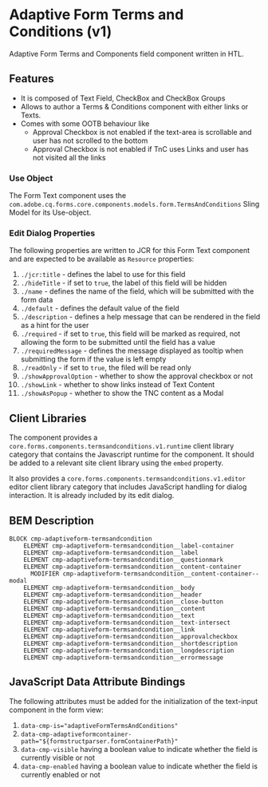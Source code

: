 <!--
Copyright 2023 Adobe

Licensed under the Apache License, Version 2.0 (the "License");
you may not use this file except in compliance with the License.
You may obtain a copy of the License at

    http://www.apache.org/licenses/LICENSE-2.0

Unless required by applicable law or agreed to in writing, software
distributed under the License is distributed on an "AS IS" BASIS,
WITHOUT WARRANTIES OR CONDITIONS OF ANY KIND, either express or implied.
See the License for the specific language governing permissions and
limitations under the License.
-->
Adaptive Form Terms and Conditions (v1)
====
Adaptive Form Terms and Components field component written in HTL.

## Features

* It is composed of Text Field, CheckBox and CheckBox Groups
* Allows to author a Terms & Conditions component with either links or Texts.
* Comes with some OOTB behaviour like
  * Approval Checkbox is not enabled if the text-area is scrollable and user has not scrolled to the bottom
  * Approval Checkbox is not enabled if TnC uses Links and user has not visited all the links

### Use Object
The Form Text component uses the `com.adobe.cq.forms.core.components.models.form.TermsAndConditions` Sling Model for its Use-object.

### Edit Dialog Properties
The following properties are written to JCR for this Form Text component and are expected to be available as `Resource` properties:

1. `./jcr:title` - defines the label to use for this field
2. `./hideTitle` - if set to `true`, the label of this field will be hidden
3. `./name` - defines the name of the field, which will be submitted with the form data
4. `./default` - defines the default value of the field
5. `./description` - defines a help message that can be rendered in the field as a hint for the user
6. `./required` - if set to `true`, this field will be marked as required, not allowing the form to be submitted until the field has a value
7. `./requiredMessage` - defines the message displayed as tooltip when submitting the form if the value is left empty
8. `./readOnly` - if set to `true`, the filed will be read only
9. `./showApprovalOption` - whether to show the approval checkbox or not
10. `./showLink` - whether to show links instead of Text Content
11. `./showAsPopup` - whether to show the TNC content as a Modal

## Client Libraries
The component provides a `core.forms.components.termsandconditions.v1.runtime` client library category that contains the Javascript runtime for the component.
It should be added to a relevant site client library using the `embed` property.

It also provides a `core.forms.components.termsandconditions.v1.editor` editor client library category that includes
JavaScript handling for dialog interaction. It is already included by its edit dialog.

## BEM Description
```
BLOCK cmp-adaptiveform-termsandcondition
    ELEMENT cmp-adaptiveform-termsandcondition__label-container
    ELEMENT cmp-adaptiveform-termsandcondition__label
    ELEMENT cmp-adaptiveform-termsandcondition__questionmark
    ELEMENT cmp-adaptiveform-termsandcondition__content-container
      MODIFIER cmp-adaptiveform-termsandcondition__content-container--modal
    ELEMENT cmp-adaptiveform-termsandcondition__body
    ELEMENT cmp-adaptiveform-termsandcondition__header
    ELEMENT cmp-adaptiveform-termsandcondition__close-button
    ELEMENT cmp-adaptiveform-termsandcondition__content
    ELEMENT cmp-adaptiveform-termsandcondition__text
    ELEMENT cmp-adaptiveform-termsandcondition__text-intersect
    ELEMENT cmp-adaptiveform-termsandcondition__link
    ELEMENT cmp-adaptiveform-termsandcondition__approvalcheckbox
    ELEMENT cmp-adaptiveform-termsandcondition__shortdescription
    ELEMENT cmp-adaptiveform-termsandcondition__longdescription
    ELEMENT cmp-adaptiveform-termsandcondition__errormessage
```



## JavaScript Data Attribute Bindings

The following attributes must be added for the initialization of the text-input component in the form view:
1. `data-cmp-is="adaptiveFormTermsAndConditions"`
2. `data-cmp-adaptiveformcontainer-path="${formstructparser.formContainerPath}"`
3. `data-cmp-visible` having a boolean value to indicate whether the field is currently visible or not
4. `data-cmp-enabled` having a boolean value to indicate whether the field is currently enabled or not
